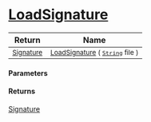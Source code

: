 # [LoadSignature](./ImageLoader-100663995.md)



| Return | Name | 
| --- | --- | 
| <sub>[Signature](./../../Signature.md)</sub>| <sub>[LoadSignature](./ImageLoader-100663995.md) ( [`String`](https://docs.microsoft.com/en-us/dotnet/api/System.String) file )</sub>| <br>


#### Parameters

#### Returns
[Signature](./../../Signature.md)